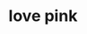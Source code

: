 ---
ee_id: '4353'
site: '1'
type: '2'
long_id: "2016-056\tlove pink"
url: 2016-056-love-pink
title: love pink
year: '2016'
medium: Inkjet on Angelica Universal Photomatte 230
commission:
add_credit:
dims: 168 x 95.8 x 4 cm
pitch:
ps:
live_url:
related:
youtube:
imgs: love-pink-2016-056-full-database-JH.jpg
subheading:
year2: '2016'
download:
add_credits:
related_code:
layout: things-i-made
---